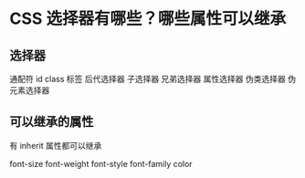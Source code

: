 # CSS 选择器有哪些？哪些属性可以继承

## 选择器

通配符
id
class
标签
后代选择器
子选择器
兄弟选择器
属性选择器
伪类选择器
伪元素选择器

## 可以继承的属性

有 inherit 属性都可以继承

font-size
font-weight
font-style
font-family
color
